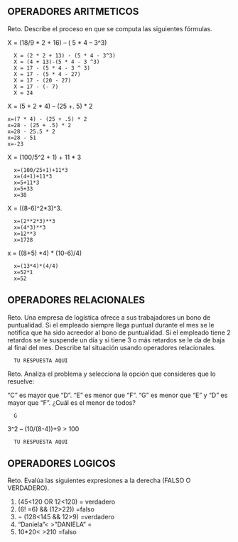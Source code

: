 ## OPERADORES ARITMETICOS
Reto. Describe el proceso en que se computa las siguientes fórmulas.

X = (18/9 * 2 + 16) – ( 5 * 4 – 3^3)

      X = (2 * 2 + 13) - (5 * 4 - 3^3)
      X = (4 + 13)-(5 * 4 - 3 ^3)
      X = 17 - (5 * 4 - 3 ^ 3)
      X = 17 - (5 * 4 - 27)
      X = 17 - (20 - 27)
      X = 17 - (- 7)
      X = 24

X = (5 + 2 * 4) – (25 +. 5) * 2
    
    x=(7 * 4) - (25 + .5) * 2
    x=28 - (25 + .5) * 2
    x=28 - 25.5 * 2 
    x=28 - 51
    x=-23

X = (100/5^2 + 1) + 11 * 3

      x=(100/25+1)+11*3
      x=(4+1)+11*3
      x=5+11*3
      x=5+33
      x=38
      
X = ((8-6)^2*3)^3.

      x=(2**2*3)**3
      x=(4*3)**3
      x=12**3
      x=1728

x = ((8+5) *4) * (10-6)/4) 

      x=(13*4)*(4/4)
      x=52*1
      x=52

## OPERADORES RELACIONALES
Reto. Una empresa de logística ofrece a sus trabajadores un bono de
puntualidad. Si el empleado siempre llega puntual durante el mes se le
notifica que ha sido acreedor al bono de puntualidad. Si el empleado tiene
2 retardos se le suspende un día y si tiene 3 o más retardos se le da de
baja al final del mes. Describe tal situación usando operadores
relacionales.

      TU RESPUESTA AQUI

Reto. Analiza el problema y selecciona la opción que consideres que lo
resuelve:

“C” es mayor que “D”. “E” es menor que “F”. “G” es menor que “E” y “D” es
mayor que “F”. ¿Cuál es el menor de todos?

      G

3^2 – (10/(8-4))+9 > 100 

      TU RESPUESTA AQUI

## OPERADORES LOGICOS
Reto. Evalúa las siguientes expresiones a la derecha (FALSO O VERDADERO).
1) (45<120 OR 12<120) = verdadero
2) (6! =6) && (12>22)) =falso
3) ¬ (128<145 && 12>9) =verdadero
4) “Daniela”< >”DANIELA” =
5) 10*20< >210 =falso

